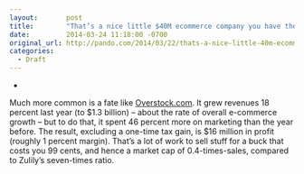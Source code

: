 ```yaml
---
layout:       post
title:        "That’s a nice little $40M ecommerce company you have there. Call me when it scales | PandoDaily"
date:         2014-03-24 11:18:00 -0700
original_url: http://pando.com/2014/03/22/thats-a-nice-little-40m-ecommerce-company-you-have-there-call-me-when-it-scales/
categories:
  - Draft
---
```




 *    

Much more common is a fate like [Overstock.com](http://overstock.com/). It grew revenues 18 percent last year (to $1.3 billion) – about the rate of overall e-commerce growth – but to do that, it spent 46 percent more on marketing than the year before. The result, excluding a one-time tax gain, is $16 million in profit (roughly 1 percent margin). That’s a lot of work to sell stuff for a buck that costs you 99 cents, and hence a market cap of 0.4-times-sales, compared to Zulily’s seven-times ratio.  

